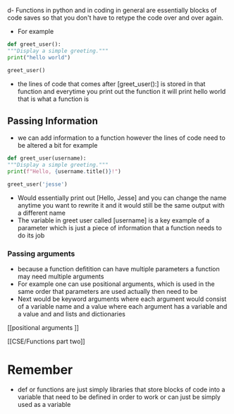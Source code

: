 d- Functions in python and in coding in general are essentially blocks of code saves so that you don't have to retype the code over and over again. 
- For example 

```Python
def greet_user():
"""Display a simple greeting."""
print("hello world")

greet_user()
```
- the lines of code that comes after [greet_user():] is stored in that function and everytime you print out the function it will print hello world that is what a function is
## Passing Information
- we can add information to a function however the lines of code need to be altered a bit for example 
``` Python
def greet_user(username):
"""Display a simple greeting."""
print(f"Hello, {username.title()}!")

greet_user('jesse')
```

- Would essentially print out [Hello, Jesse] and you can change the name anytime you want to rewrite it and it would still be the same output with a different name
- The variable in greet user called [username] is a key example of a parameter which is just a piece of information that a function needs to do its job

### Passing arguments 
- because a function defitition can have multiple parameters a function may need multiple arguments
- For example one can use positional arguments, which is used in the same order that parameters are used actually then need to be 
- Next would be keyword arguments where each argument would consist of a variable name and a value where each argument has a variable and a value and and lists and dictionaries

[[positional arguments ]]

[[CSE/Functions part  two]]

# Remember 
- def or functions are just simply libraries that store blocks of code into a variable that need to be defined in order to work or can just be simply used as a variable 